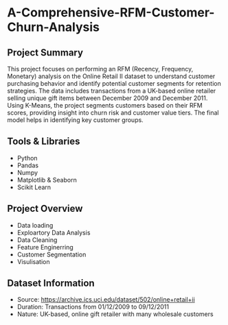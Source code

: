 # A-Comprehensive-RFM-Customer-Churn-Analysis

## Project Summary

This project focuses on performing an RFM (Recency, Frequency, Monetary) analysis on the Online Retail II dataset to understand customer purchasing behavior and identify potential customer segments for retention strategies. The data includes transactions from a UK-based online retailer selling unique gift items between December 2009 and December 2011.
Using K-Means, the project segments customers based on their RFM scores, providing insight into churn risk and customer value tiers. The final model helps in identifying key customer groups.


## Tools & Libraries
- Python
- Pandas
- Numpy
- Matplotlib & Seaborn
- Scikit Learn


## Project Overview

- Data loading
- Exploartory Data Analysis
- Data Cleaning
- Feature Enginerring
- Customer Segmentation
- Visulisation










## Dataset Information
- Source: https://archive.ics.uci.edu/dataset/502/online+retail+ii
- Duration: Transactions from 01/12/2009 to 09/12/2011
- Nature: UK-based, online gift retailer with many wholesale customers
